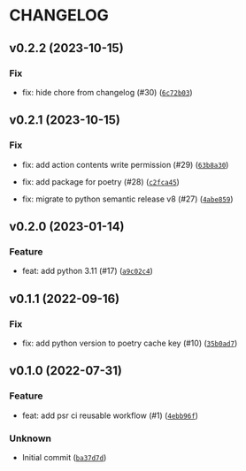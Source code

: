 # CHANGELOG



## v0.2.2 (2023-10-15)

### Fix

* fix: hide chore from changelog (#30) ([`6c72b03`](https://github.com/MartinHjelmare/github-actions-workflows/commit/6c72b03f9d8ff2a78ce497a068b66baa5bc2dce6))


## v0.2.1 (2023-10-15)

### Fix

* fix: add action contents write permission (#29) ([`63b8a30`](https://github.com/MartinHjelmare/github-actions-workflows/commit/63b8a30e178b167f93ab256448053c0d5b8edede))

* fix: add package for poetry (#28) ([`c2fca45`](https://github.com/MartinHjelmare/github-actions-workflows/commit/c2fca45e66f7afece4ebb4d6a2273e5f689b7ff4))

* fix: migrate to python semantic release v8 (#27) ([`4abe859`](https://github.com/MartinHjelmare/github-actions-workflows/commit/4abe85960cd37e9a442be2e92dddeb7a33d04e9b))


## v0.2.0 (2023-01-14)

### Feature

* feat: add python 3.11 (#17) ([`a9c02c4`](https://github.com/MartinHjelmare/github-actions-workflows/commit/a9c02c4608aafff562eeb92b5f88c8af295c7805))


## v0.1.1 (2022-09-16)

### Fix

* fix: add python version to poetry cache key (#10) ([`35b0ad7`](https://github.com/MartinHjelmare/github-actions-workflows/commit/35b0ad758d483c7716960539bd85824f34f66907))


## v0.1.0 (2022-07-31)

### Feature

* feat: add psr ci reusable workflow (#1) ([`4ebb96f`](https://github.com/MartinHjelmare/github-actions-workflows/commit/4ebb96fd0a60ceeae14c2b8fe5c80e4d7a33ef9c))

### Unknown

* Initial commit ([`ba37d7d`](https://github.com/MartinHjelmare/github-actions-workflows/commit/ba37d7d597585f78afea8192ba5e762acb6a76ef))
